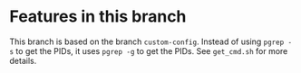 # Features in this branch
This branch is based on the branch `custom-config`. Instead of using `pgrep -s` to get the PIDs, it uses `pgrep -g` to get the PIDs. See `get_cmd.sh` for more details.
